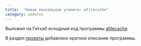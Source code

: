 ```yaml
---
title:  "Новая консольная утилита: afilecache"
category: updates
---
```


Выложил на Гитхаб исходный код программы [afilecache](https://github.com/geekless/afilecache).

В раздел [проекты](/projects) добавлено краткое описание программы.

